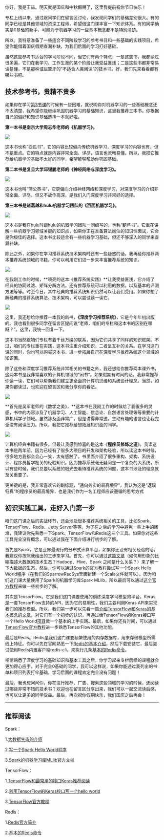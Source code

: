你好，我是王喆。明天就是国庆和中秋假期了，这里我提前祝你节日快乐！

专栏上线以来，通过跟同学们在留言区讨论，我发现同学们的基础差别很大。有的同学已经是其他领域的资深工程师，希望借这门课丰富一下知识体系。有的同学确实是0基础的新手，可能对于机器学习的一些基本概念都不是特别清楚。

所以，我特意准备了一些适合不同阶段学习的参考书目和一些基础的实践项目，希望你能借着国庆假期查漏补缺，为我们后面的学习打好基础。

虽然这些参考书适合的学习阶段不同，但它们有两个特点，一是这些书，我都读过很多遍，它们在我学习、工作生涯的某个阶段让我受益匪浅；二是这些书都非常易读易懂，不是那种诘屈聱牙的“不适合人类阅读”的技术书。好，我们先来看看都有哪些书吧。

## 技术参考书，贵精不贵多

如果你在学习[第3节课](https://time.geekbang.org/column/article/291245)的时候有一些困难，就说明你对机器学习的一些基础概念还不太清楚，我希望你能继续巩固机器学习的基础知识，这里我推荐三本书，你根据自己的偏好和知识基础选择一本就好啦。

**第一本书是南京大学周志华老师的《机器学习》。**

![](https://static001.geekbang.org/resource/image/42/01/42254cfaea1cb4d1f4701d4yy5d72001.jpg?wh=715%2A833)

这本书也称“西瓜书”，它的内容比较偏向传统机器学习，深度学习的内容也有，但不是重点。它的特点就是内容非常全面、详尽，语言也流畅易懂。所以，我把它推荐给机器学习基础不太好的同学，希望能够帮助你巩固基础。

**第二本书是复旦大学邱锡鹏老师的《神经网络与深度学习》。**

![](https://static001.geekbang.org/resource/image/79/b0/79415dyye34a8997abf3f2bfa1f592b0.jpg?wh=1080%2A1400)

这本书也叫“蒲公英书”，它更偏向介绍神经网络和深度学习，对深度学习的介绍非常全面、详尽，但又不故作高深，是我们入门深度学习非常好的选择。

**第三本书是诸葛越和hulu机器学习团队的《百面机器学习》。**

![](https://static001.geekbang.org/resource/image/be/8f/bef7d9a7cf91840732ae93238dd4068f.jpg?wh=873%2A1181)

这本书是我在hulu时跟hulu的机器学习团队一同编写的，也称“葫芦书”。它重在讲解一些机器学习领域关键的知识点，如果你正在准备算法岗位的知识性面试，它会是你极佳的选择。这本书比较适合有一些机器学习基础，但还不够深入的同学来查漏补缺。

除此之外，如果你在学习推荐系统技术架构时还有一些疑惑的话，我再给你推荐两本推荐系统领域的书籍，你可以利用它们进一步来丰富推荐系统的知识。

![](https://static001.geekbang.org/resource/image/34/ab/344bb940aca63yya4cd617d885a8c7ab.jpg?wh=1080%2A1434)

在我刚工作的时候，**项亮的这本《推荐系统实践》**让我受益匪浅，它介绍了经典的协同过滤、矩阵分解方法，还有推荐系统可以利用的数据，以及基本的评测方法等等。时至今日，其中经典的推荐系统知识仍然可以让我们受用。如果你想了解经典的推荐系统算法、技术架构，可以尝试读一读它。

![](https://static001.geekbang.org/resource/image/9f/91/9f74436347b19bd473dfc71e9530a291.jpg?wh=591%2A769)

这里，我还想给你推荐一本我的新书，**《深度学习推荐系统》**，它是今年年初出版的。我也看到很多同学在留言区提问说“老师，咱们的专栏和这本书的区别在哪呀？”。这里，我统一回复一下。

这本书当然跟咱们专栏有着千丝万缕的联系，因为它们共享了同样的知识框架。不过，咱们的专栏重在实践，这本书注重介绍知识，二者呈互补的关系。在学习这门课的同时，你也可以购买这本书，进一步拓展自己在深度学习推荐系统这个领域的知识面。

除了这些和深度学习推荐系统非常相关的书籍之外，我还想给你推荐两本课外书，这两本书是我非常喜欢的计算机领域的“闲书”。如果假期有时间的话，我非常推荐你读一读，它们可以帮助我们建立更全面的计算机思维和系统设计理念。当然，如果你都读过，也欢迎在留言区和我分享你的看法。

![](https://static001.geekbang.org/resource/image/34/1c/34585b20d15e6a4449e4ebdc69e6671c.jpg?wh=1004%2A1358)

**首先是吴军老师的《数学之美》，**这本书在我刚工作的时候给了我很多的灵感，书中的内容涉及了机器学习、人工智能、信息论、自然语言处理等等重要的计算机科学子领域。虽然涉及面非常广，但是讲得非常透，生动有趣的语言也让我完全没有阅读压力。所以，我把它推荐给想拓展知识面的同学。

![](https://static001.geekbang.org/resource/image/4e/ac/4e85ea6bbdb96a025cb319019ca01aac.jpg?wh=800%2A1064)

计算机经典书籍有很多，但最让我感到惊喜的是这本《**程序员修炼之道**》。我读这本书是两年前，因为已经有了很多大项目的开发和架构经验，所以读这本书时候，很多地方我都会会心一笑，太有感触了。书里面介绍了很多重构、架构、系统设计、程序员哲学相关的经验知识。因为推荐系统毫无疑问是一个复杂的大系统，所以有些时候，我们总要以系统的眼光去看待推荐系统的问题，这本书涉及的理念就至关重要了。

更关键的是，我非常喜欢它的副标题，“通向务实的最高境界”。我认为这是“返璞归真”的程序员的最高境界，也是我们作为一名工程师应该遵循的思考方式

## 初识实践工具，走好入门第一步

咱们这门课之后的实战环节，还会涉及很多推荐系统相关的工具，比如Spark、TensorFlow、Redis、Jetty Server等等。为了在之后的学习中避免一些上手的困难，我建议你先熟悉一下Spark、TensorFlow和Redis这三个工具。如果你对这些工具完全没有概念，可以通过我在下面介绍进行初步的了解。

首先是Spark。它是业界最流行的分布式计算平台，如果你还没有相关经验的话，我建议你按照我给出的三步来学习。首先，你可以通过[这篇文章](https://www.zhihu.com/question/27974418)（如何用形象的比喻描述大数据的技术生态？Hadoop、Hive、Spark 之间是什么关系？）来了解一下大数据的生态，然后，你可以通过Spark的[官方教程](https://spark.apache.org/docs/2.4.3/quick-start.html)尝试写一个Spark Hello World程序（在我们的SparrowRecSys里面新建一个Scala文件就可以）。因为咱们这门课大量使用了Spark的机器学习库Spark MLlib，所以最后可以通过[这个官方教程](https://spark.apache.org/docs/2.4.3/ml-guide.html)来做一些初步的了解。

其次是TensorFlow。它是我们这门课要使用的训练深度学习模型的平台。Keras是一套TensorFlow支持的API，因为它的易用性，我们主要利用Keras API来实现我们的推荐模型。所以，我们第一步可以先看一篇[介绍TensorFlow和Keras的基本概念的文章](https://blog.csdn.net/li528405176/article/details/83857286)，对它们有一个初步的认识，再通过给TensorFlow的Keras接口写一个Hello World[项目](https://www.tensorflow.org/tutorials/quickstart/beginner)做一个基本的上手实践。最后，如果你还有时间，可以通过[TensorFlow官方教程](https://www.tensorflow.org/tutorials)进一步熟悉TensorFlow的其他功能。

最后是Redis。Redis是我们这门课要频繁使用的内存数据库，用来存储模型所需线上特征。你可以先在官网熟悉一下[Redis](http://www.redis.cn/)[的基本介绍](http://www.redis.cn/)，然后下载安装它，最后尝试使用Redis内置客户端redis-cli，来执行几条[基本的](http://www.redis.cn/download.html)[Redis](http://www.redis.cn/download.html)[命令](http://www.redis.cn/download.html)。

相信熟悉了深度学习的基础知识和基本工具之后，你学习起来专栏后续的课程就会更加得心应手。对于完全0基础的同学，我可以这样说，如果你能通过我列出的书单和项目列表打牢基础，学习后面的课程肯定完全没有问题！

最后，我也想问问你，你在进行推荐、广告、搜索这些领域的学习的时候，还阅读过哪些非常不错的技术书？欢迎也在留言区分享出来，我们可以一起交流读后感，也可以让更多的同学受益。最后，再次祝你假期快乐，我们国庆之后再会！

* * *

## 推荐阅读

Spark：

1.[大数据生态的介绍](https://www.zhihu.com/question/27974418)

2.[写一个Spark Hello World程序](https://spark.apache.org/docs/2.4.3/quick-start.html)

3.[Spark的机器学习库MLlib官方文档](https://spark.apache.org/docs/2.4.3/ml-guide.html)

TensorFlow：

1.[TensorFlow和最常用的接口Keras推荐阅读](https://blog.csdn.net/li528405176/article/details/83857286)

2.[利用TensorFlow的Keras接口写一个hello world](https://www.tensorflow.org/tutorials/quickstart/beginner)

3.[TensorFlow官方教程](https://www.tensorflow.org/tutorials)

Redis：

1.[Redis官方简介](http://www.redis.cn/)

2.[基本的Redis命令](http://www.redis.cn/download.html)